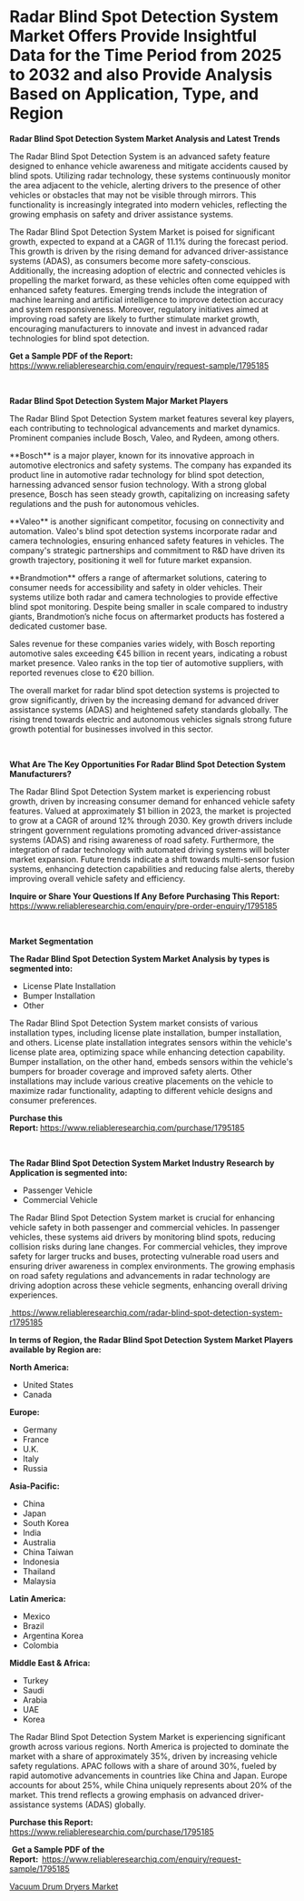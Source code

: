 <p><h1>Radar Blind Spot Detection System Market Offers Provide Insightful Data for the Time Period from 2025 to 2032 and also Provide Analysis Based on Application, Type, and Region</h1></p><p><strong>Radar Blind Spot Detection System Market Analysis and Latest Trends</strong></p>
<p><p>The Radar Blind Spot Detection System is an advanced safety feature designed to enhance vehicle awareness and mitigate accidents caused by blind spots. Utilizing radar technology, these systems continuously monitor the area adjacent to the vehicle, alerting drivers to the presence of other vehicles or obstacles that may not be visible through mirrors. This functionality is increasingly integrated into modern vehicles, reflecting the growing emphasis on safety and driver assistance systems.</p><p>The Radar Blind Spot Detection System Market is poised for significant growth, expected to expand at a CAGR of 11.1% during the forecast period. This growth is driven by the rising demand for advanced driver-assistance systems (ADAS), as consumers become more safety-conscious. Additionally, the increasing adoption of electric and connected vehicles is propelling the market forward, as these vehicles often come equipped with enhanced safety features. Emerging trends include the integration of machine learning and artificial intelligence to improve detection accuracy and system responsiveness. Moreover, regulatory initiatives aimed at improving road safety are likely to further stimulate market growth, encouraging manufacturers to innovate and invest in advanced radar technologies for blind spot detection.</p></p>
<p><strong>Get a Sample PDF of the Report:&nbsp;</strong> <a href="https://www.reliableresearchiq.com/enquiry/request-sample/1795185?utm_campaign=2447&utm_medium=2&utm_source=Github&utm_content=ia&utm_term=19022025&utm_id=radar-blind-spot-detection-system">https://www.reliableresearchiq.com/enquiry/request-sample/1795185</a></p>
<p>&nbsp;</p>
<p><strong>Radar Blind Spot Detection System Major Market Players</strong></p>
<p><p>The Radar Blind Spot Detection System market features several key players, each contributing to technological advancements and market dynamics. Prominent companies include Bosch, Valeo, and Rydeen, among others.</p><p>**Bosch** is a major player, known for its innovative approach in automotive electronics and safety systems. The company has expanded its product line in automotive radar technology for blind spot detection, harnessing advanced sensor fusion technology. With a strong global presence, Bosch has seen steady growth, capitalizing on increasing safety regulations and the push for autonomous vehicles.</p><p>**Valeo** is another significant competitor, focusing on connectivity and automation. Valeo's blind spot detection systems incorporate radar and camera technologies, ensuring enhanced safety features in vehicles. The company's strategic partnerships and commitment to R&D have driven its growth trajectory, positioning it well for future market expansion. </p><p>**Brandmotion** offers a range of aftermarket solutions, catering to consumer needs for accessibility and safety in older vehicles. Their systems utilize both radar and camera technologies to provide effective blind spot monitoring. Despite being smaller in scale compared to industry giants, Brandmotion’s niche focus on aftermarket products has fostered a dedicated customer base.</p><p>Sales revenue for these companies varies widely, with Bosch reporting automotive sales exceeding €45 billion in recent years, indicating a robust market presence. Valeo ranks in the top tier of automotive suppliers, with reported revenues close to €20 billion.</p><p>The overall market for radar blind spot detection systems is projected to grow significantly, driven by the increasing demand for advanced driver assistance systems (ADAS) and heightened safety standards globally. The rising trend towards electric and autonomous vehicles signals strong future growth potential for businesses involved in this sector.</p></p>
<p>&nbsp;</p>
<p><strong>What Are The Key Opportunities For Radar Blind Spot Detection System Manufacturers?</strong></p>
<p><p>The Radar Blind Spot Detection System market is experiencing robust growth, driven by increasing consumer demand for enhanced vehicle safety features. Valued at approximately $1 billion in 2023, the market is projected to grow at a CAGR of around 12% through 2030. Key growth drivers include stringent government regulations promoting advanced driver-assistance systems (ADAS) and rising awareness of road safety. Furthermore, the integration of radar technology with automated driving systems will bolster market expansion. Future trends indicate a shift towards multi-sensor fusion systems, enhancing detection capabilities and reducing false alerts, thereby improving overall vehicle safety and efficiency.</p></p>
<p><strong>Inquire or Share Your Questions If Any Before Purchasing This Report:</strong> <a href="https://www.reliableresearchiq.com/enquiry/pre-order-enquiry/1795185?utm_campaign=2447&utm_medium=2&utm_source=Github&utm_content=ia&utm_term=19022025&utm_id=radar-blind-spot-detection-system">https://www.reliableresearchiq.com/enquiry/pre-order-enquiry/1795185</a></p>
<p>&nbsp;</p>
<p><strong>Market Segmentation</strong></p>
<p><strong>The Radar Blind Spot Detection System Market Analysis by types is segmented into:</strong></p>
<p><ul><li>License Plate Installation</li><li>Bumper Installation</li><li>Other</li></ul></p>
<p><p>The Radar Blind Spot Detection System market consists of various installation types, including license plate installation, bumper installation, and others. License plate installation integrates sensors within the vehicle's license plate area, optimizing space while enhancing detection capability. Bumper installation, on the other hand, embeds sensors within the vehicle's bumpers for broader coverage and improved safety alerts. Other installations may include various creative placements on the vehicle to maximize radar functionality, adapting to different vehicle designs and consumer preferences.</p></p>
<p><strong>Purchase this Report:&nbsp;</strong><a href="https://www.reliableresearchiq.com/purchase/1795185?utm_campaign=2447&utm_medium=2&utm_source=Github&utm_content=ia&utm_term=19022025&utm_id=radar-blind-spot-detection-system">https://www.reliableresearchiq.com/purchase/1795185</a></p>
<p>&nbsp;</p>
<p><strong>The Radar Blind Spot Detection System Market Industry Research by Application is segmented into:</strong></p>
<p><ul><li>Passenger Vehicle</li><li>Commercial Vehicle</li></ul></p>
<p><p>The Radar Blind Spot Detection System market is crucial for enhancing vehicle safety in both passenger and commercial vehicles. In passenger vehicles, these systems aid drivers by monitoring blind spots, reducing collision risks during lane changes. For commercial vehicles, they improve safety for larger trucks and buses, protecting vulnerable road users and ensuring driver awareness in complex environments. The growing emphasis on road safety regulations and advancements in radar technology are driving adoption across these vehicle segments, enhancing overall driving experiences.</p></p>
<p><a href="https://www.reliableresearchiq.com/radar-blind-spot-detection-system-r1795185?utm_campaign=2447&utm_medium=2&utm_source=Github&utm_content=ia&utm_term=19022025&utm_id=radar-blind-spot-detection-system">&nbsp;https://www.reliableresearchiq.com/radar-blind-spot-detection-system-r1795185</a></p>
<p><strong>In terms of Region, the Radar Blind Spot Detection System Market Players available by Region are:</strong></p>
<p>
    <p> <strong> North America: </strong>
        <ul>
            <li>United States</li>
            <li>Canada</li>
        </ul>
        </p> 
    <p> <strong> Europe: </strong>
        <ul>
            <li>Germany</li>
            <li>France</li>
            <li>U.K.</li>
            <li>Italy</li>
            <li>Russia</li>
        </ul>
        </p> 
    <p> <strong> Asia-Pacific: </strong>
        <ul>
            <li>China</li>
            <li>Japan</li>
            <li>South Korea</li>
            <li>India</li>
            <li>Australia</li>
            <li>China Taiwan</li>
            <li>Indonesia</li>
            <li>Thailand</li>
            <li>Malaysia</li>
        </ul>
        </p> 
    <p> <strong> Latin America: </strong>
        <ul>
            <li>Mexico</li>
            <li>Brazil</li>
            <li>Argentina Korea</li>
            <li>Colombia</li>
        </ul>
        </p> 
    <p> <strong> Middle East & Africa: </strong>
        <ul>
            <li>Turkey</li>
            <li>Saudi</li>
            <li>Arabia</li>
            <li>UAE</li>
            <li>Korea</li>
        </ul>
    </p>
    </p>
<p><p>The Radar Blind Spot Detection System Market is experiencing significant growth across various regions. North America is projected to dominate the market with a share of approximately 35%, driven by increasing vehicle safety regulations. APAC follows with a share of around 30%, fueled by rapid automotive advancements in countries like China and Japan. Europe accounts for about 25%, while China uniquely represents about 20% of the market. This trend reflects a growing emphasis on advanced driver-assistance systems (ADAS) globally.</p></p>
<p><strong>Purchase this Report: </strong><a href="https://www.reliableresearchiq.com/purchase/1795185?utm_campaign=2447&utm_medium=2&utm_source=Github&utm_content=ia&utm_term=19022025&utm_id=radar-blind-spot-detection-system">https://www.reliableresearchiq.com/purchase/1795185</a></p>
<p>&nbsp;<strong>Get a Sample PDF of the Report:&nbsp;&nbsp;</strong><a href="https://www.reliableresearchiq.com/enquiry/request-sample/1795185?utm_campaign=2447&utm_medium=2&utm_source=Github&utm_content=ia&utm_term=19022025&utm_id=radar-blind-spot-detection-system">https://www.reliableresearchiq.com/enquiry/request-sample/1795185</a></p>
<p><strong></strong></p>
<p><p><a href="https://github.com/lisaeichler20775/Market-Research-Report-List-1/blob/main/vacuum-drum-dryers-market.md?utm_campaign=2447&utm_medium=2&utm_source=Github&utm_content=ia&utm_term=19022025&utm_id=radar-blind-spot-detection-system">Vacuum Drum Dryers Market</a></p></p>